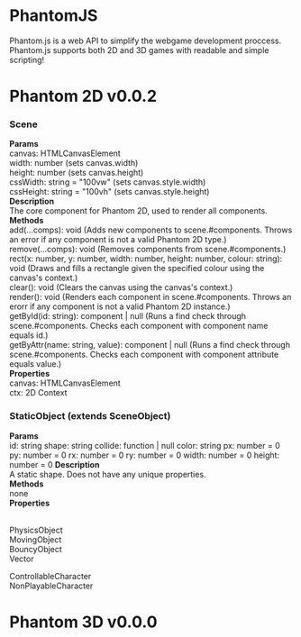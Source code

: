 # PhantomJS
Phantom.js is a web API to simplify the webgame development proccess.
Phantom.js supports both 2D and 3D games with readable and simple scripting!

# Phantom 2D v0.0.2
### Scene
**Params**<br>
canvas: HTMLCanvasElement<br>
width: number (sets canvas.width)<br>
height: number (sets canvas.height)<br>
cssWidth: string = "100vw" (sets canvas.style.width)<br>
cssHeight: string = "100vh" (sets canvas.style.height)<br>
**Description**<br>
The core component for Phantom 2D, used to render all components.<br>
**Methods**<br>
add(...comps): void (Adds new components to scene.\#components. Throws an error if any component is not a valid Phantom 2D type.)<br>
remove(...comps): void (Removes components from scene.\#components.)<br>
rect(x: number, y: number, width: number, height: number, colour: string): void (Draws and fills a rectangle given the specified colour using the canvas's context.)<br>
clear(): void (Clears the canvas using the canvas's context.)<br>
render(): void (Renders each component in scene.\#components. Throws an erorr if any component is not a valid Phantom 2D instance.)<br>
getById(id: string): component | null (Runs a find check through scene.\#components. Checks each component with component name equals id.)<br>
getByAttr(name: string, value): component | null (Runs a find check through scene.\#components. Checks each component with component attribute equals value.)<br>
**Properties**<br>
canvas: HTMLCanvasElement<br>
ctx: 2D Context<br>

### StaticObject (extends SceneObject)
**Params**<br>
id: string
shape: string
collide: function | null
color: string
px: number = 0
py: number = 0
rx: number = 0
ry: number = 0
width: number = 0
height: number = 0
**Description**<br>
A static shape. Does not have any unique properties.<br>
**Methods**<br>
none<br>
**Properties**<br>
<br>

PhysicsObject<br>
MovingObject<br>
BouncyObject<br>
Vector<br>
<!-- **Params**
x: number
y: number
**Description**
A container for x and y values. Represents a point on the canvas.
**Methods**
none -->
ControllableCharacter<br>
NonPlayableCharacter

# Phantom 3D v0.0.0
